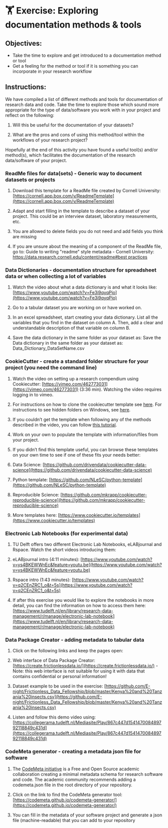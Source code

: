 # 🏋️ Exercise: Exploring documentation methods & tools

## Objectives:

-   Take the time to explore and get introduced to a documentation method or tool
-   Get a feeling for the method or tool if it is something you can incorporate in your research workflow
   
## Instructions:

We have compiled a list of different methods and tools for documentation of research data and code. Take the time to explore those which sound more appropriate for the type of data/software you work with in your project and reflect on the following:

1.  Will this be useful for the documentation of your datasets?
    
2.  What are the pros and cons of using this method/tool within the workflows of your research project?
    

Hopefully at the end of this activity you have found a useful tool(s) and/or method(s), which facilitates the documentation of the research data/software of your project.

### ReadMe files for data(sets) - Generic way to document datasets or projects

1.  Download this template for a ReadMe file created by Cornell University: [https://cornell.app.box.com/v/ReadmeTemplate](https://cornell.app.box.com/v/ReadmeTemplate)
    
2.  Adapt and start filling in the template to describe a dataset of your project. This could be an interview dataset, laboratory measurements, etc.
    
3.  You are allowed to delete fields you do not need and add fields you think are missing
    
4.  If you are unsure about the meaning of a component of the ReadMe file, go to: Guide to writing "readme" style metadata - Cornell University: [https://data.research.cornell.edu/content/readme#best practices](https://data.research.cornell.edu/content/readme#bestpractices)
    

### Data Dictionaries - documentation structure for spreadsheet data or when collecting a lot of variables

1.  Watch the video about what a data dictionary is and what it looks like: [https://www.youtube.com/watch?v=Fe3i9qyqPjo](https://www.youtube.com/watch?v=Fe3i9qyqPjo)
    
2.  Go to a tabular dataset you are working on or have worked on.
    
3.  In an excel spreadsheet, start creating your data dictionary. List all the variables that you find in the dataset on column A. Then, add a clear and understandable description of that variable on column B.
    
4.  Save the data dictionary in the same folder as your dataset as: Save the Data dictionary in the same folder as your dataset as: Data_Dictionary_DataSetName.csv
    

### CookieCutter - create a standard folder structure for your project (you need the command line)

1.  Watch the video on setting up a research compendium using Cookiecutter: [https://vimeo.com/462773031](https://vimeo.com/462773031) (3:36 min). Watching the video requires logging in to vimeo.
    

1.  For instructions on how to clone the cookiecutter template see [here](https://utrechtuniversity.github.io/workshop-computational-reproducibility/slides/slides_project-setup.html#6). For instructions to see hidden folders on Windows, see [here](https://www.howtogeek.com/howto/windows-vista/show-hidden-files-and-folders-in-windows-vista/).
    
2.  If you couldn’t get the template when following any of the methods described in the video, you can follow [this tutorial](https://gitlab.tudelft.nl/handrewsmancil/improving-coding-practices-training/-/blob/master/06_Cookiecutter.md).
    

3.  Work on your own to populate the template with information/files from your project.
    
4.  If you didn’t find this template useful, you can browse these templates on your own time to see if one of these fits your needs better:
    

1.  Data Science: [https://github.com/drivendata/cookiecutter-data-science](https://github.com/drivendata/cookiecutter-data-science)
    
2.  Python template: [https://github.com/NLeSC/python-template](https://github.com/NLeSC/python-template)
    
3.  Reproducible Science: [https://github.com/mkrapp/cookiecutter-reproducible-science](https://github.com/mkrapp/cookiecutter-reproducible-science)
    
4.  More templates here: [https://www.cookiecutter.io/templates](https://www.cookiecutter.io/templates)
    

### Electronic Lab Notebooks (for experimental data)

1.  TU Delft offers two different Electronic Lab Notebooks, eLABjournal and Rspace. Watch the short videos introducing them:
    

1.  eLABjournal intro (4:11 minutes): [https://www.youtube.com/watch?v=ys4BKEWWnEc&feature=youtu.be](https://www.youtube.com/watch?v=ys4BKEWWnEc&feature=youtu.be)
    
2.  Rspace intro (1:43 minutes): [https://www.youtube.com/watch?v=q2CEnZRC1_o&t=5s](https://www.youtube.com/watch?v=q2CEnZRC1_o&t=5s)
    

3.  If after this exercise you would like to explore the notebooks in more detail, you can find the information on how to access them here: [https://www.tudelft.nl/en/library/research-data-management/r/manage/electronic-lab-notebook](https://www.tudelft.nl/en/library/research-data-management/r/manage/electronic-lab-notebook)
    

### Data Package Creator - adding metadata to tabular data

1.  Click on the following links and keep the pages open:
    

1.  Web interface of Data Package Creator: [https://create.frictionlessdata.io/](https://create.frictionlessdata.io/) - Note: this web interface is not suitable for using it with data that contains confidential or personal information!
    
2.  Dataset example to be used in the exercise: [https://github.com/E-night/Frictionless_Data_Fellowship/blob/master/Kenya%20and%20Tanzania%20insects.csv](https://github.com/E-night/Frictionless_Data_Fellowship/blob/master/Kenya%20and%20Tanzania%20insects.csv)
    

3.  Listen and follow this demo video using: [https://collegerama.tudelft.nl/Mediasite/Play/867c447d154147008489792118849c431d](https://collegerama.tudelft.nl/Mediasite/Play/867c447d154147008489792118849c431d)
    

### CodeMeta generator - creating a metadata json file for software

1.  The [CodeMeta initiative](https://github.com/codemeta/codemeta) is a Free and Open Source academic collaboration creating a minimal metadata schema for research software and code. The academic community recommends adding a codemeta.json file in the root directory of your repository.
    
2.  Click on the link to find the CodeMeta generator tool: [https://codemeta.github.io/codemeta-generator/](https://codemeta.github.io/codemeta-generator/)
    
3.  You can fill in the metadata of your software project and generate a json file (machine-readable) that you can add to your repository